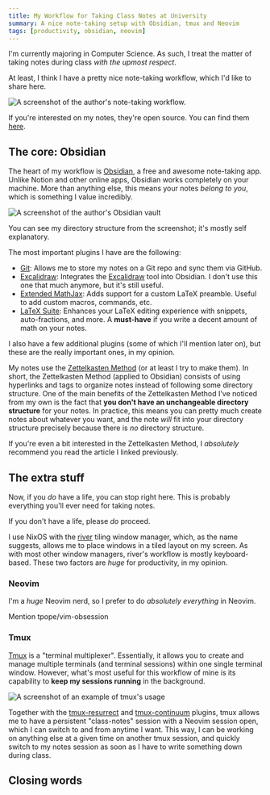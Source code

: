 ```yaml
---
title: My Workflow for Taking Class Notes at University
summary: A nice note-taking setup with Obsidian, tmux and Neovim
tags: [productivity, obsidian, neovim]
---
```


I'm currently majoring in Computer Science. As such, I treat the matter of taking notes during class *with the upmost respect*.

At least, I think I have a pretty nice note-taking workflow, which I'd like to share here.

![A screenshot of the author's note-taking workflow.](/assets/posts/my-note-taking-workflow/obsidian-neovim.png "This is what my screen looks like most of the time when taking notes.")

If you're interested on my notes, they're open source. You can find them [here][class-notes].

## The core: Obsidian

The heart of my workflow is [Obsidian], a free and awesome note-taking app. Unlike Notion and other online apps, Obsidian works completely on your machine. More than anything else, this means your notes *belong to you*, which is something I value incredibly.

![A screenshot of the author's Obsidian vault](/assets/posts/my-note-taking-workflow/obsidian.png "This is what a note in my Obsidian vault looks like.")

You can see my directory structure from the screenshot; it's mostly self explanatory.

The most important plugins I have are the following:

- [Git][obsidian-plugin-git]: Allows me to store my notes on a Git repo and sync them via GitHub.
- [Excalidraw][obsidian-plugin-excalidraw]: Integrates the [Excalidraw] tool into Obsidian. I don't use this one that much anymore, but it's still useful.
- [Extended MathJax][obsidian-plugin-extended-mathjax]: Adds support for a custom LaTeX preamble. Useful to add custom macros, commands, etc.
- [LaTeX Suite][obsidian-plugin-latex-suite]: Enhances your LaTeX editing experience with snippets, auto-fractions, and more. A **must-have** if you write a decent amount of math on your notes.

I also have a few additional plugins (some of which I'll mention later on), but these are the really important ones, in my opinion.

My notes use the [Zettelkasten Method][zettelkasten] (or at least I try to make them). In short, the Zettelkasten Method (applied to Obsidian) consists of using hyperlinks and tags to organize notes instead of following some directory structure. One of the main benefits of the Zettelkasten Method I've noticed from my own is the fact that **you don't have an unchangeable directory structure** for your notes. In practice, this means you can pretty much create notes about whatever you want, and the note *will* fit into your directory structure precisely because there is *no* directory structure.

If you're even a bit interested in the Zettelkasten Method, I *absolutely* recommend you read the article I linked previously.

## The extra stuff

Now, if you *do* have a life, you can stop right here. This is probably everything you'll ever need for taking notes.

If you don't have a life, please *do* proceed.

I use NixOS with the [river] tiling window manager, which, as the name suggests, allows me to place windows in a tiled layout on my screen. As with most other window managers, river's workflow is mostly keyboard-based. These two factors are *huge* for productivity, in my opinion.

### Neovim

I'm a *huge* Neovim nerd, so I prefer to do *absolutely everything* in Neovim.

Mention tpope/vim-obsession

### Tmux

[Tmux] is a "terminal multiplexer". Essentially, it allows you to create and manage multiple terminals (and terminal sessions) within one single terminal window. However, what's most useful for this workflow of mine is its capability to **keep my sessions running** in the background.

![A screenshot of an example of tmux's usage](/assets/posts/my-note-taking-workflow/tmux.png "This is what tmux may look like when working on a proyect.")

Together with the [tmux-resurrect] and [tmux-continuum] plugins, tmux allows me to have a persistent "class-notes" session with a Neovim session open, which I can switch to and from anytime I want. This way, I can be working on anything else at a given time on another tmux session, and quickly switch to my notes session as soon as I have to write something down during class.

## Closing words

[class-notes]: https://github.com/Grazen0/class-notes/
[excalidraw]: https://excalidraw.com/
[obsidian]: https://obsidian.md/
[obsidian-plugin-excalidraw]: https://github.com/zsviczian/obsidian-excalidraw-plugin/
[obsidian-plugin-extended-mathjax]: https://github.com/wei2912/obsidian-latex
[obsidian-plugin-git]: https://github.com/Vinzent03/obsidian-git
[obsidian-plugin-latex-suite]: https://github.com/artisticat1/obsidian-latex-suite/
[river]: https://codeberg.org/river/river/
[tmux]: https://github.com/tmux/tmux
[tmux-continuum]: https://github.com/tmux-plugins/tmux-continuum
[tmux-resurrect]: https://github.com/tmux-plugins/tmux-resurrect
[zettelkasten]: https://zettelkasten.de/introduction/
